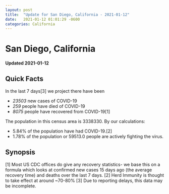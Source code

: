 ```yaml
---
layout: post
title:  "Update for San Diego, California - 2021-01-12"
date:   2021-01-12 01:01:29 -0600
categories: California
---
```


# San Diego, California
#### Updated 2021-01-12

## Quick Facts

In the last 7 days[3] we project there have been
- *23503* new cases of COVID-19
- *259* people have died of COVID-19
- *8075* people have recovered from COVID-19[1]

The population in this census area is 3338330. By our calculations:
- 5.84% of the population have had COVID-19.[2]
- 1.78% of the population or 59513.0 people are actively fighting the virus.

## Synopsis




[1] Most US CDC offices do give any recovery statistics- we base this on a formula which looks at confirmed new cases
15 days ago (the average recovery time) and deaths over the last 7 days.
[2] Herd Immunity is thought to take effect at around ~70-80%
[3] Due to reporting delays, this data may be incomplete. 
    